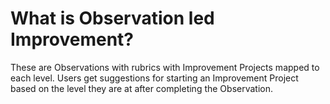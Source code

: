 # What is Observation led Improvement?

These are Observations with rubrics with Improvement Projects mapped to each level. Users get suggestions for starting an Improvement Project based on the level they are at after completing the Observation.
